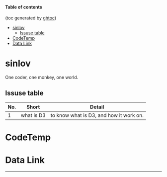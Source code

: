 #### Table of contents
(toc generated by [ghtoc](https://github.com/sk1418/ghtoc))
- [sinlov](#sinlov)
    - [Issuse table](#issuse-table)
- [CodeTemp](#codetemp)
- [Data Link](#data-link)
# sinlov

One coder, one monkey, one world.

## Issuse table

|No.|Short|Detail
|---|---|---|
|1|what is D3|to know what is D3, and how it work on.|

# CodeTemp



# Data Link



----






